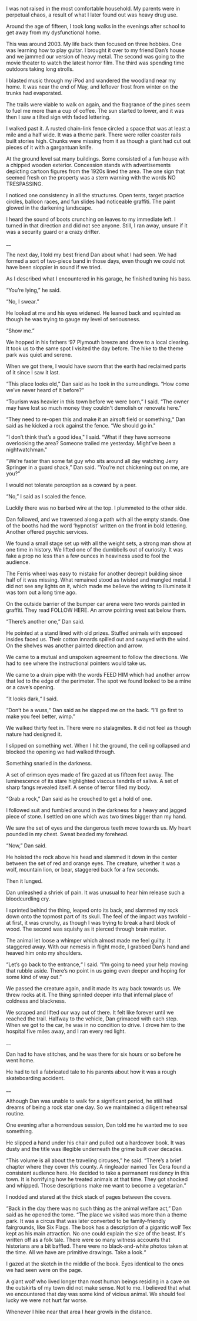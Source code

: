 I was not raised in the most comfortable household. My parents were in perpetual chaos, a result of what I later found out was heavy drug use.

Around the age of fifteen, I took long walks in the evenings after school to get away from my dysfunctional home. 

This was around 2003. My life back then focused on three hobbies. One was learning how to play guitar. I brought it over to my friend Dan’s house and we jammed our version of heavy metal. The second was going to the movie theater to watch the latest horror film. The third was spending time outdoors taking long strolls.

I blasted music through my iPod and wandered the woodland near my home. It was near the end of May, and leftover frost from winter on the trunks had evaporated. 

The trails were viable to walk on again, and the fragrance of the pines seem to fuel me more than a cup of coffee. The sun started to lower, and it was then I saw a tilted sign with faded lettering.

I walked past it. A rusted chain-link fence circled a space that was at least a mile and a half wide. It was a theme park. There were roller coaster rails built stories high. Chunks were missing from it as though a giant had cut out pieces of it with a gargantuan knife. 

At the ground level sat many buildings. Some consisted of a fun house with a chipped wooden exterior. Concession stands with advertisements depicting cartoon figures from the 1920s lined the area. The one sign that seemed fresh on the property was a stern warning with the words NO TRESPASSING. 

I noticed one consistency in all the structures. Open tents, target practice circles, balloon races, and fun slides had noticeable graffiti. The paint glowed in the darkening landscape.

I heard the sound of boots crunching on leaves to my immediate left. I turned in that direction and did not see anyone. Still, I ran away, unsure if it was a security guard or a crazy drifter.

\_\_

The next day, I told my best friend Dan about what I had seen. We had formed a sort of two-piece band in those days, even though we could not have been sloppier in sound if we tried.

As I described what I encountered in his garage, he finished tuning his bass.

“You’re lying,” he said. 

“No, I swear.”

He looked at me and his eyes widened. He leaned back and squinted as though he was trying to gauge my level of seriousness. 

“Show me.”

We hopped in his fathers ‘97 Plymouth breeze and drove to a local clearing. It took us to the same spot I visited the day before. The hike to the theme park was quiet and serene. 

When we got there, I would have sworn that the earth had reclaimed parts of it since I saw it last.

“This place looks old,” Dan said as he took in the surroundings. “How come we’ve never heard of it before?”

“Tourism was heavier in this town before we were born,” I said. “The owner may have lost so much money they couldn't demolish or renovate here.”

“They need to re-open this and make it an airsoft field or something,“ Dan said as he kicked a rock against the fence. “We should go in."

“I don’t think that’s a good idea," I said. “What if they have someone overlooking the area? Someone trailed me yesterday. Might’ve been a nightwatchman."

“We're faster than some fat guy who sits around all day watching Jerry Springer in a guard shack,” Dan said. “You’re not chickening out on me, are you?”

I would not tolerate perception as a coward by a peer.

“No,” I said as I scaled the fence. 

Luckily there was no barbed wire at the top. I plummeted to the other side.

Dan followed, and we traversed along a path with all the empty stands. One of the booths had the word ‘hypnotist’ written on the front in bold lettering. Another offered psychic services. 

We found a small stage set up with all the weight sets, a strong man show at one time in history. We lifted one of the dumbbells out of curiosity. It was fake a prop no less than a few ounces in heaviness used to fool the audience.

The Ferris wheel was easy to mistake for another decrepit building since half of it was missing. What remained stood as twisted and mangled metal. I did not see any lights on it, which made me believe the wiring to illuminate it was torn out a long time ago.

On the outside barrier of the bumper car arena were two words painted in graffiti. They read FOLLOW HERE. An arrow pointing west sat below them.

“There’s another one,” Dan said. 

He pointed at a stand lined with old prizes. Stuffed animals with exposed insides faced us. Their cotton innards spilled out and swayed with the wind. On the shelves was another painted direction and arrow. 

We came to a mutual and unspoken agreement to follow the directions. We had to see where the instructional pointers would take us.

We came to a drain pipe with the words FEED HIM which had another arrow that led to the edge of the perimeter. The spot we found looked to be a mine or a cave’s opening.

“It looks dark,“ I said.

“Don’t be a wuss,“ Dan said as he slapped me on the back. “I’ll go first to make you feel better, wimp.”

We walked thirty feet in. There were no stalagmites. It did not feel as though nature had designed it.

I slipped on something wet. When I hit the ground, the ceiling collapsed and blocked the opening we had walked through.

Something snarled in the darkness.

A set of crimson eyes made of fire gazed at us fifteen feet away. The luminescence of its stare highlighted viscous tendrils of saliva. A set of sharp fangs revealed itself. A sense of terror filled my body.

“Grab a rock,” Dan said as he crouched to get a hold of one. 

I followed suit and fumbled around in the darkness for a heavy and jagged piece of stone. I settled on one which was two times bigger than my hand. 

We saw the set of eyes and the dangerous teeth move towards us. My heart pounded in my chest. Sweat beaded my forehead.

“Now,” Dan said.

He hoisted the rock above his head and slammed it down in the center between the set of red and orange eyes. The creature, whether it was a wolf, mountain lion, or bear, staggered back for a few seconds.

Then it lunged.

Dan unleashed a shriek of pain. It was unusual to hear him release such a bloodcurdling cry. 

I sprinted behind the thing, leaped onto its back, and slammed my rock down onto the topmost part of its skull. The feel of the impact was twofold - at first, it was crunchy, as though I was trying to break a hard block of wood. The second was squishy as it pierced through brain matter.

The animal let loose a whimper which almost made me feel guilty. It staggered away. With our nemesis in flight mode, I grabbed Dan’s hand and heaved him onto my shoulders. 

“Let’s go back to the entrance,“ I said. “I’m going to need your help moving that rubble aside. There’s no point in us going even deeper and hoping for some kind of way out.”

We passed the creature again, and it made its way back towards us. We threw rocks at it. The thing sprinted deeper into that infernal place of coldness and blackness.

We scraped and lifted our way out of there. It felt like forever until we reached the trail. Halfway to the vehicle, Dan grimaced with each step. When we got to the car, he was in no condition to drive. I drove him to the hospital five miles away, and I ran every red light. 

\_\_

Dan had to have stitches, and he was there for six hours or so before he went home. 

He had to tell a fabricated tale to his parents about how it was a rough skateboarding accident. 

\_\_

Although Dan was unable to walk for a significant period, he still had dreams of being a rock star one day. So we maintained a diligent rehearsal routine.

One evening after a horrendous session, Dan told me he wanted me to see something.

He slipped a hand under his chair and pulled out a hardcover book. It was dusty and the title was illegible underneath the grime built over decades.

“This volume is all about the traveling circuses,” he said. “There’s a brief chapter where they cover *this* county. A ringleader named Tex Cera found a consistent audience here. He decided to take a permanent residency in this town. It is horrifying how he treated animals at that time. They got shocked and whipped. Those descriptions make me want to become a vegetarian.”

I nodded and stared at the thick stack of pages between the covers.

“Back in the day there was no such thing as the animal welfare act,” Dan said as he opened the tome. “The place we visited was more than a theme park. It was a circus that was later converted to be family-friendly fairgrounds, like Six Flags. The book has a description of a gigantic wolf Tex kept as his main attraction. No one could explain the size of the beast. It's written off as a folk tale. There were so many witness accounts that historians are a bit baffled. There were no black-and-white photos taken at the time. All we have are primitive drawings. Take a look.“

I gazed at the sketch in the middle of the book. Eyes identical to the ones we had seen were on the page.

A giant wolf who lived longer than most human beings residing in a cave on the outskirts of my town did not make sense. Not to me. I believed that what we encountered that day was some kind of vicious animal. We should feel lucky we were not hurt far worse. 

Whenever I hike near that area I hear growls in the distance.